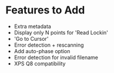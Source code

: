 # Features to Add
- Extra metadata
- Display only N points for 'Read Lockin' 
- 'Go to Cursor'
- Error detection + rescanning  
- Add auto-phase option
- Error detection for invalid filename
- XPS Q8 compatibility